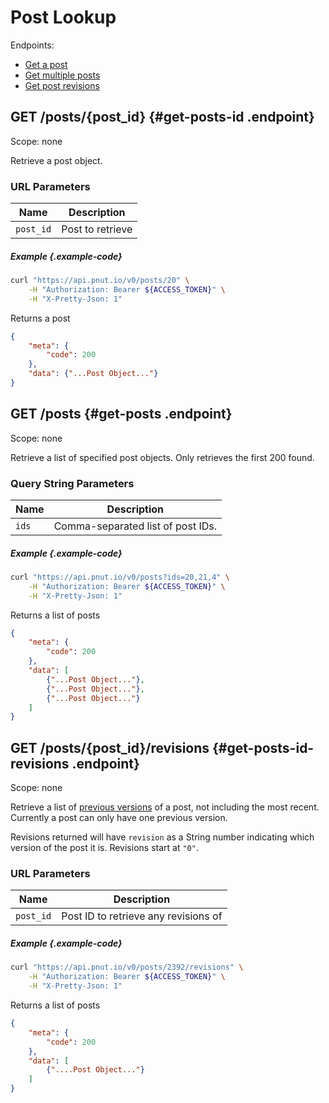 # Post Lookup

Endpoints:

* [Get a post](#get-posts-id)
* [Get multiple posts](#get-posts)
* [Get post revisions](#get-posts-id-revisions)


## <span class="method method-get">GET</span> /posts/<span class="call-param">{post_id}</span> {#get-posts-id .endpoint}

Scope: <span class="endpoint-meta">none</span>

Retrieve a post object.

### URL Parameters

Name|Description
-|-
`post_id`|Post to retrieve

##### Example {.example-code}

```bash
curl "https://api.pnut.io/v0/posts/20" \
    -H "Authorization: Bearer ${ACCESS_TOKEN}" \
    -H "X-Pretty-Json: 1"
```

Returns a post

```json
{
    "meta": {
        "code": 200
    },
    "data": {"...Post Object..."}
}
```


## <span class="method method-get">GET</span> /posts {#get-posts .endpoint}

Scope: <span class="endpoint-meta">none</span>

Retrieve a list of specified post objects. Only retrieves the first 200 found.

### Query String Parameters

Name|Description
-|-
`ids`|Comma-separated list of post IDs.

##### Example {.example-code}

```bash
curl "https://api.pnut.io/v0/posts?ids=20,21,4" \
    -H "Authorization: Bearer ${ACCESS_TOKEN}" \
    -H "X-Pretty-Json: 1"
```

Returns a list of posts

```json
{
    "meta": {
        "code": 200
    },
    "data": [
        {"...Post Object..."},
        {"...Post Object..."},
        {"...Post Object..."}
    ]
}
```


## <span class="method method-get">GET</span> /posts/<span class="call-param">{post_id}</span>/revisions {#get-posts-id-revisions .endpoint}

Scope: <span class="endpoint-meta">none</span>

Retrieve a list of [previous versions](lifecycle#put-posts-id) of a post, not including the most recent. Currently a post can only have one previous version.

Revisions returned will have `revision` as a String number indicating which version of the post it is. Revisions start at `"0"`.

### URL Parameters

Name|Description
-|-
`post_id`|Post ID to retrieve any revisions of

##### Example {.example-code}

```bash
curl "https://api.pnut.io/v0/posts/2392/revisions" \
    -H "Authorization: Bearer ${ACCESS_TOKEN}" \
    -H "X-Pretty-Json: 1"
```

Returns a list of posts

```json
{
    "meta": {
        "code": 200
    },
    "data": [
        {"....Post Object..."}
    ]
}
```